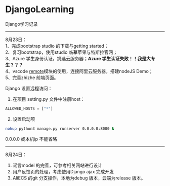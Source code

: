# DjangoLearning
Django学习记录

<hr>
8月23日：<br>
1、完成bootstrap studio 的下载与getting started；<br>
2、复习bootstrap，使用studio 临摹苹果与特斯拉官网；<br>
3、Azure 学生身份认证，挑选云服务器；<strong>Azure 学生认证失败！！我是大专生？？？</strong><br>
4、vscode <a href="https://code.visualstudio.com/docs/remote/remote-overview">remote</a>模块的使用，连接阿里云服务器，搭建nodeJS Demo；<br>
5、完善zhizhe 前端页面。<br>


Django 设置远程访问：
1. 在项目 setting.py 文件中注册host：
```python
ALLOWED_HOSTS = ["*"]
```

2. 设置启动项
```bash
nohup python3 manage.py runserver 0.0.0.0:8000 &
```
0.0.0.0 或本机ip 不能省略

<hr>

8月24日：<br>
1. 谣言model 的完善，可参考相关网站进行设计<br>
2. 用户反馈页的处理，考虑使用Django ajax 完成开发<br>
3. AliECS 的git 分支操作，本地为debug 版本，云端为release 版本。<br>

